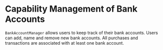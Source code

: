 # Capability Management of Bank Accounts

`BankAccountManager` allows users to keep track of their bank accounts.
Users can add, name and remove new bank accounts.
All purchases and transactions are associated with at least one bank account.
